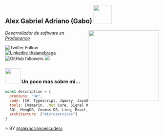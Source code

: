 <h2>Alex Gabriel Adriano (Gabo) <img src="https://media.giphy.com/media/eIxfqYj49VsaTbFKJ4/giphy.gif" width="60"></h2> 
<img align='right' src="https://media.giphy.com/media/M9gbBd9nbDrOTu1Mqx/giphy.gif" width="230">
<p><em>Desarrollador de software en <a href="https://www.produbanco.com.ec/">Produbanco</a>
  
</em></p>

![Twitter Follow](https://img.shields.io/twitter/follow/EscuderoAdriano?label=@EscuderoAdriano)
[![Linkedin: thaianebraga](https://img.shields.io/badge/-Alex_Adriano-blue?style=flat-square&logo=Linkedin&logoColor=white&link=https://www.linkedin.com/in/alex-adriano-a34b3b163/)](https://www.linkedin.com/in/alex-adriano-a34b3b163/)
![GitHub followers](https://img.shields.io/github/followers/alex?label=alexadrianoescudero&style=social)
![](https://visitor-badge.glitch.me/badge?page_id=alexadrianoescudero)

### <img src="https://media.giphy.com/media/12oufCB0MyZ1Go/giphy.gif" width="50"> Un poco mas sobre mi...   

```javascript
const description = {
  pronouns: "He",
  code: [C#, Typescript, Jquery, JavaScript, Python, C++, Java],
  tools: [Xamarin, .Net Core, Signal R, Xaml, Blazor, Servicios Axure, Azure,
  SQl, MongDB, Cosmos DB, Linq, React, Node, Docker],
  architecture: ["microservices"]
}
```


⭐️ BY [@alexadrianoescudero](https://github.com/alexadrianoescudero)


<!--
**alexadrianoescudero/alexadrianoescudero** is a ✨ _special_ ✨ repository because its `README.md` (this file) appears on your GitHub profile.

Here are some ideas to get you started:

- 🔭 I’m currently working on ...
- 🌱 I’m currently learning ...
- 👯 I’m looking to collaborate on ...
- 🤔 I’m looking for help with ...
- 💬 Ask me about ...
- 📫 How to reach me: ...
- 😄 Pronouns: ...
- ⚡ Fun fact: ...
-->
